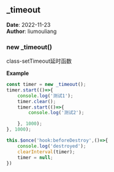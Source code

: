 ## \_timeout
**Date**: 2022-11-23  
**Author**: liumouliang  
### new \_timeout()
<p>class-setTimeout延时函数</p>

**Example**  
```javascript
const timer = new _timeout();
timer.start(()=>{
    console.log('测试1');
    timer.clear();
    timer.start(()=>{
        console.log('测试2');

    }, 1000);
}, 1000);

this.$once('hook:beforeDestroy',()=>{
    console.log('destroyed');
    clearInterval(timer);
    timer = null;
})
```
